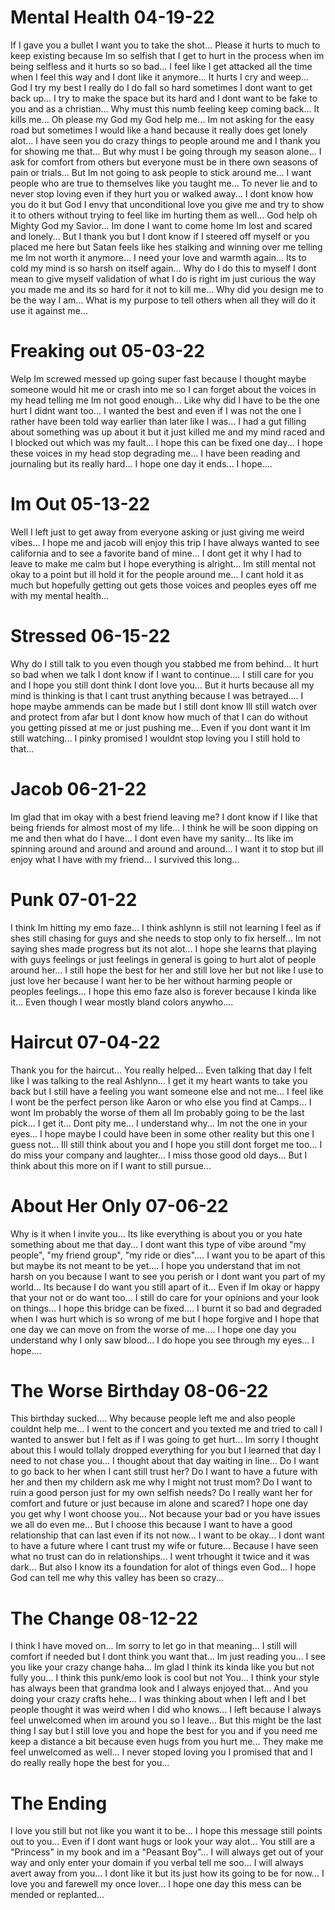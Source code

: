 # Mental Health 04-19-22
If I gave you a bullet I want you to take the shot... Please it hurts to much to keep existing because Im so selfish that I get to hurt in the process when im being selfless and it hurts so so bad... I feel like I get attacked all the time when I feel this way and I dont like it anymore... It hurts I cry and weep... God I try my best I really do I do fall so hard sometimes I dont want to get back up... I try to make the space but its hard and I dont want to be fake to you and as a christian... Why must this numb feeling keep coming back... It kills me... Oh please my God my God help me... Im not asking for the easy road but sometimes I would like a hand because it really does get lonely alot... I have seen you do crazy things to people around me and I thank you for showing me that... But why must I be going through my season alone... I ask for comfort from others but everyone must be in there own seasons of pain or trials... But Im not going to ask people to stick around me... I want people who are true to themselves like you taught me... To never lie and to never stop loving even if they hurt you or walked away... I dont know how you do it but God I envy that unconditional love you give me and try to show it to others without trying to feel like im hurting them as well... God help oh Mighty God my Savior... Im done I want to come home Im lost and scared and lonely... But I thank you but I dont know if I steered off myself or you placed me here but Satan feels like hes stalking and winning over me telling me Im not worth it anymore... I need your love and warmth again... Its to cold my mind is so harsh on itself again... Why do I do this to myself I dont mean to give myself validation of what I do is right im just curious the way you made me and its so hard for it not to kill me... Why did you design me to be the way I am... What is my purpose to tell others when all they will do it use it against me...

# Freaking out 05-03-22
Welp Im screwed messed up going super fast because I thought maybe someone would hit me or crash into me so I can forget about the voices in my head telling me Im not good enough... Like why did I have to be the one hurt I didnt want too... I wanted the best and even if I was not the one I rather have been told way earlier than later like I was... I had a gut filling about something was up about it but it just killed me and my mind raced and I blocked out which was my fault... I hope this can be fixed one day... I hope these voices in my head stop degrading me... I have been reading and journaling but its really hard... I hope one day it ends... I hope....


# Im Out 05-13-22
Well I left just to get away from everyone asking or just giving me weird vibes... I hope me and jacob will enjoy this trip I have always wanted to see california and to see a favorite band of mine... I dont get it why I had to leave to make me calm but I hope everything is alright... Im still mental not okay to a point but ill hold it for the people around me... I cant hold it as much but hopefully getting out gets those voices and peoples eyes off me with my mental health...

# Stressed 06-15-22
Why do I still talk to you even though you stabbed me from behind... It hurt so bad when we talk I dont know if I want to continue.... I still care for you and I hope you still dont think I dont love you... But it hurts because all my mind is thinking is that I cant trust anything because I was betrayed.... I hope maybe ammends can be made but I still dont know Ill still watch over and protect from afar but I dont know how much of that I can do without you getting pissed at me or just pushing me... Even if you dont want it Im still watching... I pinky promised I wouldnt stop loving you I still hold to that...


# Jacob 06-21-22
Im glad that im okay with a best friend leaving me? I dont know if I like that being friends for almost most of my life... I think he will be soon dipping on me and then what do I have... I dont even have my sanity... Its like im spinning around and around and around and around... I want it to stop but ill enjoy what I have with my friend... I survived this long... 



# Punk 07-01-22
I think Im hitting my emo faze... I think ashlynn is still not learning I feel as if shes still chasing for guys and she needs to stop only to fix herself... Im not saying shes made progress but its not alot... I hope she learns that playing with guys feelings or just feelings in general is going to hurt alot of people around her... I still hope the best for her and still love her but not like I use to just love her because I want her to be her without harming people or peoples feelings... I hope this emo faze also is forever because I kinda like it... Even though I wear mostly bland colors anywho....


# Haircut 07-04-22
Thank you for the haircut... You really helped... Even talking that day I felt like I was talking to the real Ashlynn... I get it my heart wants to take you back but I still have a feeling you want someone else and not me... I feel like I wont be the perfect person like Aaron or who else you find at Camps... I wont Im probably the worse of them all Im probably going to be the last pick... I get it... Dont pity me... I understand why... Im not the one in your eyes... I hope maybe I could have been in some other reality but this one I guess not... Ill still think about you and I hope you still dont forget me too... I do miss your company and laughter... I miss those good old days... But I think about this more on if I want to still pursue...


# About Her Only 07-06-22
Why is it when I invite you... Its like everything is about you or you hate something about me that day... I dont want this type of vibe around "my people", "my friend group", "my ride or dies".... I want you to be apart of this but maybe its not meant to be yet.... I hope you understand that im not harsh on you because I want to see you perish or I dont want you part of my world... Its because I do want you still apart of it... Even if Im okay or happy that your not or do want too... I still do care for your opinions and your look on things... I hope this bridge can be fixed.... I burnt it so bad and degraded when I was hurt which is so wrong of me but I hope forgive and I hope that one day we can move on from the worse of me.... I hope one day you understand why I only saw blood... I do hope you see through my eyes... I hope....


# The Worse Birthday 08-06-22
This birthday sucked.... Why because people left me and also people couldnt help me... I went to the concert and you texted me and tried to call I wanted to answer but I felt as if I was going to get hurt... Im sorry I thought about this I would tollaly dropped everything for you but I learned that day I need to not chase you... I thought about that day waiting in line... Do I want to go back to her when I cant still trust her? Do I want to have a future with her and then my childern ask me why I might not trust mom? Do I want to ruin a good person just for my own selfish needs? Do I really want her for comfort and future or just because im alone and scared? I hope one day you get why I wont choose you... Not because your bad or you have issues we all do even me... But I choose this because I want to have a good relationship that can last even if its not now... I want to be okay... I dont want to have a future where I cant trust my wife or future... Because I have seen what no trust can do in relationships... I went trhought it twice and it was dark... But also I know its a foundation for alot of things even God... I hope God can tell me why this valley has been so crazy...


# The Change 08-12-22
I think I have moved on... Im sorry to let go in that meaning... I still will comfort if needed but I dont think you want that... Im just reading you... I see you like your crazy change haha... Im glad I think its kinda like you but not fully you... I think this punk/emo look is cool but not You... I think your style has always been that grandma look and I always enjoyed that... And you doing your crazy crafts hehe... I was thinking about when I left and I bet people thought it was weird when I did who knows... I left because I always feel unwelcomed when im around you so I leave... But this might be the last thing I say but I still love you and hope the best for you and if you need me keep a distance a bit because even hugs from you hurt me... They make me feel unwelcomed as well... I never stoped loving you I promised that and I do really really hope the best for you...


# The Ending
I love you still but not like you want it to be... I hope this message still points out to you... Even if I dont want hugs or look your way alot... You still are a "Princess" in my book and im a "Peasant Boy"... I will always get out of your way and only enter your domain if you verbal tell me soo... I will always avert away from you... I dont like it but its just how its going to be for now... I love you and farewell my once lover... I hope one day this mess can be mended or replanted...

